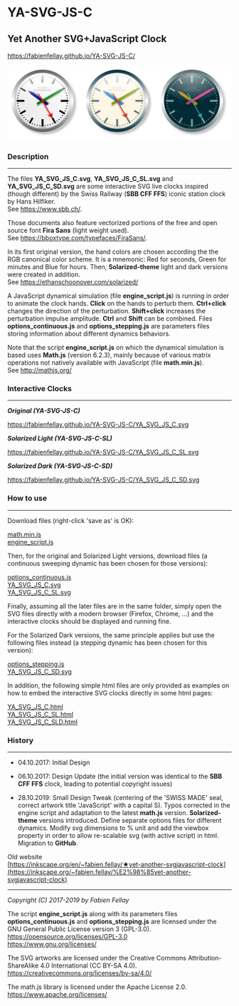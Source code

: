 # YA-SVG-JS-C
## Yet Another SVG+JavaScript Clock

<https://fabienfellay.github.io/YA-SVG-JS-C/>

![Main YA-SVG-JS-C](/docs/YA_SVG_JS_C.png)

### Description
---
The files **YA_SVG_JS_C.svg**, **YA_SVG_JS_C_SL.svg** and **YA_SVG_JS_C_SD.svg** are some interactive SVG live clocks inspired (though different) by the Swiss Railway (**SBB CFF FFS**) iconic station clock by Hans Hilfiker.  
See <https://www.sbb.ch/>.

Those documents also feature vectorized portions of the free and open source font **Fira Sans** (light weight used).  
See <https://bboxtype.com/typefaces/FiraSans/>.

In its first original version, the hand colors are chosen according the the RGB canonical color scheme. It is a mnemonic: Red for seconds, Green for minutes and Blue for hours. Then, **Solarized-theme** light and dark versions were created in addition.  
See <https://ethanschoonover.com/solarized/>

A JavaScript dynamical simulation (file **engine_script.js**) is running in order to animate the clock hands. **Click** on the hands to perturb them. **Ctrl+click** changes the direction of the perturbation. **Shift+click** increases the perturbation impulse amplitude. **Ctrl** and **Shift** can be combined. Files **options_continuous.js** and **options_stepping.js** are parameters files storing information about different dynamics behaviors.

Note that the script **engine_script.js** on which the dynamical simulation is based uses **Math.js** (version 6.2.3), mainly because of various matrix operations not natively available with JavaScript (file **math.min.js**).  
See <http://mathjs.org/>

### Interactive Clocks
---
***Original (YA-SVG-JS-C)***
<div style="text-align: center;">
<object data="https://fabienfellay.github.io/YA-SVG-JS-C/YA_SVG_JS_C.svg" height="650" width="650" type="image/svg+xml">
</object>
</div>

<https://fabienfellay.github.io/YA-SVG-JS-C/YA_SVG_JS_C.svg>

***Solarized Light (YA-SVG-JS-C-SL)***
<div style="text-align: center;">
<object data="https://fabienfellay.github.io/YA-SVG-JS-C/YA_SVG_JS_C_SL.svg" height="650" width="650" type="image/svg+xml">
</object>
</div>

<https://fabienfellay.github.io/YA-SVG-JS-C/YA_SVG_JS_C_SL.svg>

***Solarized Dark (YA-SVG-JS-C-SD)***
<div style="text-align: center;">
<object data="https://fabienfellay.github.io/YA-SVG-JS-C/YA_SVG_JS_C_SD.svg" height="650" width="650" type="image/svg+xml">
</object>
</div>

<https://fabienfellay.github.io/YA-SVG-JS-C/YA_SVG_JS_C_SD.svg>

### How to use
---
Download files (right-click 'save as' is OK):

[math.min.js](math.min.js)  
[engine_script.js](engine_script.js)

Then, for the original and Solarized Light versions, download files (a continuous sweeping dynamic has been chosen for those versions):

[options_continuous.js](options_continuous.js)  
[YA_SVG_JS_C.svg](YA_SVG_JS_C.svg)  
[YA_SVG_JS_C_SL.svg](YA_SVG_JS_C_SL.svg)

Finally, assuming all the later files are in the same folder, simply open the SVG files directly with a modern browser (Firefox, Chrome, ...) and the interactive clocks should be displayed and running fine.

For the Solarized Dark versions, the same principle applies but use the following files instead (a stepping dynamic has been chosen for this version):

[options_stepping.js](options_stepping.js)  
[YA_SVG_JS_C_SD.svg](YA_SVG_JS_C_SD.svg)

In addition, the following simple html files are only provided as examples on how to embed the interactive SVG clocks directly in some html pages:

[YA_SVG_JS_C.html](YA_SVG_JS_C.html)  
[YA_SVG_JS_C_SL.html](YA_SVG_JS_C_SL.html)  
[YA_SVG_JS_C_SLD.html](YA_SVG_JS_C_SLD.html)

### History
---
- 04.10.2017: Initial Design

- 06.10.2017: Design Update (the initial version was identical to the **SBB CFF FFS** clock, leading to potential copyright issues)

- 28.10.2019: Small Design Tweak (centering of the 'SWISS MADE' seal, correct artwork title 'JavaScript' with a capital S). Typos corrected in the engine script and adaptation to the latest **math.js** version. **Solarized-theme** versions introduced. Define separate options files for different dynamics. Modify svg dimensions to % unit and add the viewbox property in order to allow re-scalable
svg (with active script) in html. Migration to **GitHub**.

Old website  
[https://inkscape.org/en/~fabien.fellay/★yet-another-svgjavascript-clock](https://inkscape.org/~fabien.fellay/%E2%98%85yet-another-svgjavascript-clock)

---
*Copyright (C) 2017-2019 by Fabien Fellay*

The script **engine_script.js** along with its parameters files **options_continuous.js** and **options_stepping.js** are licensed under the GNU General Public License version 3 (GPL-3.0).  
<https://opensource.org/licenses/GPL-3.0>  
<https://www.gnu.org/licenses/>

The SVG artworks are licensed under the Creative Commons Attribution-ShareAlike 4.0 International (CC BY-SA 4.0).  
<https://creativecommons.org/licenses/by-sa/4.0/>

The math.js library is licensed under the Apache License 2.0.  
<https://www.apache.org/licenses/>
